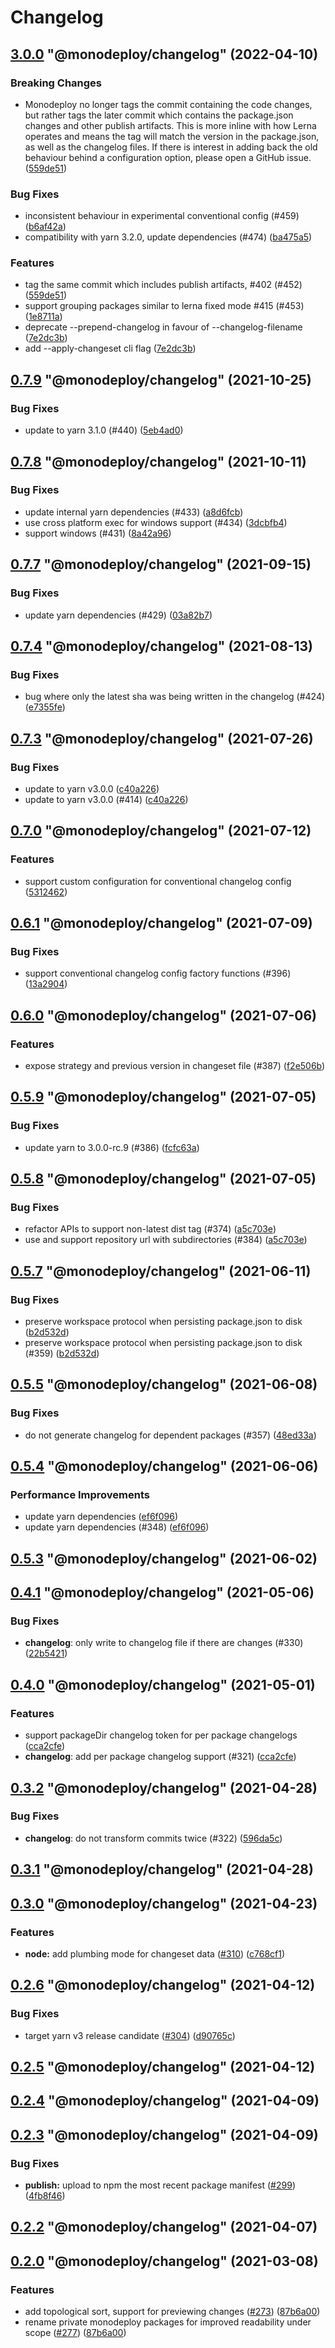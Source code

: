 # Changelog

<!-- MONODEPLOY:BELOW -->

## [3.0.0](https://github.com/tophat/monodeploy/compare/@monodeploy/changelog@0.7.13...@monodeploy/changelog@3.0.0) "@monodeploy/changelog" (2022-04-10)<a name="3.0.0"></a>

### Breaking Changes

* Monodeploy no longer tags the commit containing the code changes, but rather tags the later commit which contains the package.json changes and other publish artifacts. This is more inline with how Lerna operates and means the tag will match the version in the package.json, as well as the changelog files. If there is interest in adding back the old behaviour behind a configuration option, please open a GitHub issue. ([559de51](https://github.com/tophat/monodeploy/commits/559de51))

### Bug Fixes

* inconsistent behaviour in experimental conventional config (#459) ([b6af42a](https://github.com/tophat/monodeploy/commits/b6af42a))
* compatibility with yarn 3.2.0, update dependencies (#474) ([ba475a5](https://github.com/tophat/monodeploy/commits/ba475a5))

### Features

* tag the same commit which includes publish artifacts, #402 (#452) ([559de51](https://github.com/tophat/monodeploy/commits/559de51))
* support grouping packages similar to lerna fixed mode #415 (#453) ([1e8711a](https://github.com/tophat/monodeploy/commits/1e8711a))
* deprecate --prepend-changelog in favour of --changelog-filename ([7e2dc3b](https://github.com/tophat/monodeploy/commits/7e2dc3b))
* add --apply-changeset cli flag ([7e2dc3b](https://github.com/tophat/monodeploy/commits/7e2dc3b))




## [0.7.9](https://github.com/tophat/monodeploy/compare/@monodeploy/changelog@0.7.8...@monodeploy/changelog@0.7.9) "@monodeploy/changelog" (2021-10-25)<a name="0.7.9"></a>

### Bug Fixes

* update to yarn 3.1.0 (#440) ([5eb4ad0](https://github.com/tophat/monodeploy/commits/5eb4ad0))




## [0.7.8](https://github.com/tophat/monodeploy/compare/@monodeploy/changelog@0.7.7...@monodeploy/changelog@0.7.8) "@monodeploy/changelog" (2021-10-11)<a name="0.7.8"></a>

### Bug Fixes

* update internal yarn dependencies (#433) ([a8d6fcb](https://github.com/tophat/monodeploy/commits/a8d6fcb))
* use cross platform exec for windows support (#434) ([3dcbfb4](https://github.com/tophat/monodeploy/commits/3dcbfb4))
* support windows (#431) ([8a42a96](https://github.com/tophat/monodeploy/commits/8a42a96))




## [0.7.7](https://github.com/tophat/monodeploy/compare/@monodeploy/changelog@0.7.6...@monodeploy/changelog@0.7.7) "@monodeploy/changelog" (2021-09-15)<a name="0.7.7"></a>

### Bug Fixes

* update yarn dependencies (#429) ([03a82b7](https://github.com/tophat/monodeploy/commits/03a82b7))




## [0.7.4](https://github.com/tophat/monodeploy/compare/@monodeploy/changelog@0.7.3...@monodeploy/changelog@0.7.4) "@monodeploy/changelog" (2021-08-13)<a name="0.7.4"></a>

### Bug Fixes

* bug where only the latest sha was being written in the changelog (#424) ([e7355fe](https://github.com/tophat/monodeploy/commits/e7355fe))




## [0.7.3](https://github.com/tophat/monodeploy/compare/@monodeploy/changelog@0.7.2...@monodeploy/changelog@0.7.3) "@monodeploy/changelog" (2021-07-26)<a name="0.7.3"></a>

### Bug Fixes

* update to yarn v3.0.0 ([c40a226](https://github.com/tophat/monodeploy/commits/c40a226))
* update to yarn v3.0.0 (#414) ([c40a226](https://github.com/tophat/monodeploy/commits/c40a226))




## [0.7.0](https://github.com/tophat/monodeploy/compare/@monodeploy/changelog@0.6.1...@monodeploy/changelog@0.7.0) "@monodeploy/changelog" (2021-07-12)<a name="0.7.0"></a>

### Features

* support custom configuration for conventional changelog config ([5312462](https://github.com/tophat/monodeploy/commits/5312462))




## [0.6.1](https://github.com/tophat/monodeploy/compare/@monodeploy/changelog@0.6.0...@monodeploy/changelog@0.6.1) "@monodeploy/changelog" (2021-07-09)<a name="0.6.1"></a>

### Bug Fixes

* support conventional changelog config factory functions (#396) ([13a2904](https://github.com/tophat/monodeploy/commits/13a2904))




## [0.6.0](https://github.com/tophat/monodeploy/compare/@monodeploy/changelog@0.5.9...@monodeploy/changelog@0.6.0) "@monodeploy/changelog" (2021-07-06)<a name="0.6.0"></a>

### Features

* expose strategy and previous version in changeset file (#387) ([f2e506b](https://github.com/tophat/monodeploy/commits/f2e506b))




## [0.5.9](https://github.com/tophat/monodeploy/compare/@monodeploy/changelog@0.5.8...@monodeploy/changelog@0.5.9) "@monodeploy/changelog" (2021-07-05)<a name="0.5.9"></a>

### Bug Fixes

* update yarn to 3.0.0-rc.9 (#386) ([fcfc63a](https://github.com/tophat/monodeploy/commits/fcfc63a))




## [0.5.8](https://github.com/tophat/monodeploy/compare/@monodeploy/changelog@0.5.7...@monodeploy/changelog@0.5.8) "@monodeploy/changelog" (2021-07-05)<a name="0.5.8"></a>

### Bug Fixes

* refactor APIs to support non-latest dist tag (#374) ([a5c703e](https://github.com/tophat/monodeploy/commits/a5c703e))
* use and support repository url with subdirectories (#384) ([a5c703e](https://github.com/tophat/monodeploy/commits/a5c703e))




## [0.5.7](https://github.com/tophat/monodeploy/compare/@monodeploy/changelog@0.5.6...@monodeploy/changelog@0.5.7) "@monodeploy/changelog" (2021-06-11)<a name="0.5.7"></a>

### Bug Fixes

* preserve workspace protocol when persisting package.json to disk ([b2d532d](https://github.com/tophat/monodeploy/commits/b2d532d))
* preserve workspace protocol when persisting package.json to disk (#359) ([b2d532d](https://github.com/tophat/monodeploy/commits/b2d532d))




## [0.5.5](https://github.com/tophat/monodeploy/compare/@monodeploy/changelog@0.5.4...@monodeploy/changelog@0.5.5) "@monodeploy/changelog" (2021-06-08)<a name="0.5.5"></a>

### Bug Fixes

* do not generate changelog for dependent packages (#357) ([48ed33a](https://github.com/tophat/monodeploy/commits/48ed33a))




## [0.5.4](https://github.com/tophat/monodeploy/compare/@monodeploy/changelog@0.5.3...@monodeploy/changelog@0.5.4) "@monodeploy/changelog" (2021-06-06)<a name="0.5.4"></a>

### Performance Improvements

* update yarn dependencies ([ef6f096](https://github.com/tophat/monodeploy/commits/ef6f096))
* update yarn dependencies (#348) ([ef6f096](https://github.com/tophat/monodeploy/commits/ef6f096))




## [0.5.3](https://github.com/tophat/monodeploy/compare/@monodeploy/changelog@0.5.2...@monodeploy/changelog@0.5.3) "@monodeploy/changelog" (2021-06-02)<a name="0.5.3"></a>



## [0.4.1](https://github.com/tophat/monodeploy/compare/@monodeploy/changelog@0.4.0...@monodeploy/changelog@0.4.1) "@monodeploy/changelog" (2021-05-06)<a name="0.4.1"></a>

### Bug Fixes

* **changelog**: only write to changelog file if there are changes (#330) ([22b5421](https://github.com/tophat/monodeploy/commits/22b5421))




## [0.4.0](https://github.com/tophat/monodeploy/compare/@monodeploy/changelog@0.3.2...@monodeploy/changelog@0.4.0) "@monodeploy/changelog" (2021-05-01)<a name="0.4.0"></a>

### Features

* support packageDir changelog token for per package changelogs ([cca2cfe](https://github.com/tophat/monodeploy/commits/cca2cfe))
* **changelog**: add per package changelog support (#321) ([cca2cfe](https://github.com/tophat/monodeploy/commits/cca2cfe))


## [0.3.2](https://github.com/tophat/monodeploy/compare/@monodeploy/changelog@0.3.1...@monodeploy/changelog@0.3.2) "@monodeploy/changelog" (2021-04-28)<a name="0.3.2"></a>

### Bug Fixes

* **changelog**: do not transform commits twice (#322) ([596da5c](https://github.com/tophat/monodeploy/commits/596da5c))


## [0.3.1](https://github.com/tophat/monodeploy/compare/@monodeploy/changelog@0.3.0...@monodeploy/changelog@0.3.1) "@monodeploy/changelog" (2021-04-28)<a name="0.3.1"></a>


## [0.3.0](https://github.com/tophat/monodeploy/compare/@monodeploy/changelog@0.2.6...@monodeploy/changelog@0.3.0) "@monodeploy/changelog" (2021-04-23)<a name="0.3.0"></a>

### Features

* **node:** add plumbing mode for changeset data ([#310](https://github.com/tophat/monodeploy/issues/310)) ([c768cf1](https://github.com/tophat/monodeploy/commits/c768cf1))


## [0.2.6](https://github.com/tophat/monodeploy/compare/@monodeploy/changelog@0.2.5...@monodeploy/changelog@0.2.6) "@monodeploy/changelog" (2021-04-12)<a name="0.2.6"></a>

### Bug Fixes

* target yarn v3 release candidate ([#304](https://github.com/tophat/monodeploy/issues/304)) ([d90765c](https://github.com/tophat/monodeploy/commits/d90765c))


## [0.2.5](https://github.com/tophat/monodeploy/compare/@monodeploy/changelog@0.2.4...@monodeploy/changelog@0.2.5) "@monodeploy/changelog" (2021-04-12)<a name="0.2.5"></a>


## [0.2.4](https://github.com/tophat/monodeploy/compare/@monodeploy/changelog@0.2.3...@monodeploy/changelog@0.2.4) "@monodeploy/changelog" (2021-04-09)<a name="0.2.4"></a>


## [0.2.3](https://github.com/tophat/monodeploy/compare/@monodeploy/changelog@0.2.2...@monodeploy/changelog@0.2.3) "@monodeploy/changelog" (2021-04-09)<a name="0.2.3"></a>

### Bug Fixes

* **publish:** upload to npm the most recent package manifest ([#299](https://github.com/tophat/monodeploy/issues/299)) ([4fb8f46](https://github.com/tophat/monodeploy/commits/4fb8f46))


## [0.2.2](https://github.com/tophat/monodeploy/compare/@monodeploy/changelog@0.2.1...@monodeploy/changelog@0.2.2) "@monodeploy/changelog" (2021-04-07)<a name="0.2.2"></a>


## [0.2.0](https://github.com/tophat/monodeploy/compare/@monodeploy/changelog@0.1.1...@monodeploy/changelog@0.2.0) "@monodeploy/changelog" (2021-03-08)<a name="0.2.0"></a>

### Features

* add topological sort, support for previewing changes ([#273](https://github.com/tophat/monodeploy/issues/273)) ([87b6a00](https://github.com/tophat/monodeploy/commits/87b6a00))
* rename private monodeploy packages for improved readability under scope ([#277](https://github.com/tophat/monodeploy/issues/277)) ([87b6a00](https://github.com/tophat/monodeploy/commits/87b6a00))
